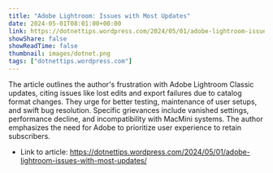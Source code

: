 ```yaml
---
title: "Adobe Lightroom: Issues with Most Updates"
date: 2024-05-01T08:01:00+00:00
link: https://dotnettips.wordpress.com/2024/05/01/adobe-lightroom-issues-with-most-updates/
showShare: false
showReadTime: false
thumbnail: images/dotnet.png
tags: ["dotnettips.wordpress.com"]
---
```

The article outlines the author's frustration with Adobe Lightroom Classic updates, citing issues like lost edits and export failures due to catalog format changes. They urge for better testing, maintenance of user setups, and swift bug resolution. Specific grievances include vanished settings, performance decline, and incompatibility with MacMini systems. The author emphasizes the need for Adobe to prioritize user experience to retain subscribers.

- Link to article: https://dotnettips.wordpress.com/2024/05/01/adobe-lightroom-issues-with-most-updates/